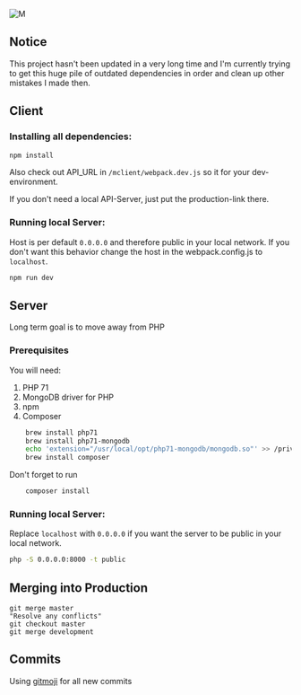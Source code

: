 ![M](http://qvieo.com/githubimg/m-banner.png)

## Notice

This project hasn't been updated in a very long time and I'm currently trying to get this huge pile of outdated dependencies in order and clean up other mistakes I made then.

## Client

### Installing all dependencies:

```bash
npm install
```

Also check out API_URL in `/mclient/webpack.dev.js` so it for your dev-environment.

If you don't need a local API-Server, just put the production-link there.

### Running local Server:

Host is per default `0.0.0.0` and therefore public in your local network. If you don't want this behavior change the host in the webpack.config.js to `localhost`.

```bash
npm run dev
```

## Server

Long term goal is to move away from PHP

### Prerequisites

You will need:
1. PHP 71
2. MongoDB driver for PHP
3. npm
4. Composer

```bash
	brew install php71
	brew install php71-mongodb
	echo 'extension="/usr/local/opt/php71-mongodb/mongodb.so"' >> /private/etc/php.ini
	brew install composer
```

Don't forget to run
```bash
	composer install
```

### Running local Server:

Replace `localhost` with `0.0.0.0` if you want the server to be public in your local network.

```bash
php -S 0.0.0.0:8000 -t public
```

## Merging into Production
```
git merge master
"Resolve any conflicts"
git checkout master
git merge development
```


## Commits

Using [gitmoji](https://gitmoji.carloscuesta.me/) for all new commits
